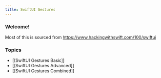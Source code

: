 ```yaml
---
title: SwiftUI Gestures
---
```


### Welcome!

Most of this is sourced from https://www.hackingwithswift.com/100/swiftui

### Topics
- [[SwiftUI Gestures Basic]]
- [[SwiftUI Gestures Advanced]]
- [[SwiftUI Gestures Combined]]
